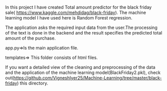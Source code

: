 
In this project I have created Total amount predictor for the black friday sale( https://www.kaggle.com/mehdidag/black-friday). The machine learning model I have used here is Random Forest regression.

The application asks the required input data from the user.The processing of the text is done in the backend and the result specifies the predicted total amount of the purchase.

app.py=>Is the main application file.

templates=> This folder consists of html files.

If you want a detailed view of the cleaning and preprocessing of the data and the application of the machine learning model(BlackFriday2.pkl), check out(https://github.com/VigneshIyer25/Machine-Learning/tree/master/black-friday) this directory.

